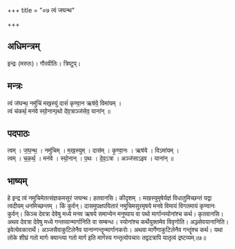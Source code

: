 +++
title = "०७ त्वं जघन्थ"

+++
## अधिमन्त्रम्
इन्द्रः (मरुतः)। गौरवीतिः। त्रिष्टुप्।

## मन्त्रः
त्वं ज॑घन्थ॒ नमु॑चिं मख॒स्युं दासं॑ कृण्वा॒न ऋष॑ये॒ विमा॑यम् ।  
त्वं च॑कर्थ॒ मन॑वे स्यो॒नान्प॒थो दे॑व॒त्राञ्ज॑सेव॒ याना॑न् ॥

## पदपाठः
त्वम् । ज॒घ॒न्थ॒ । नमु॑चिम् । म॒ख॒स्युम् । दास॑म् । कृ॒ण्वा॒नः । ऋष॑ये । विऽमा॑यम् ।  
त्वम् । च॒क॒र्थ॒ । मन॑वे । स्यो॒नान् । प॒थः । दे॒व॒ऽत्रा । अञ्ज॑साऽइव । याना॑न् ॥

## भाष्यम्
हे इन्द्र त्वं नमुचिमेतत्संज्ञकमसुरं जघन्थ। हतवानसि। कीदृशम् । मखस्युमृषेर्यज्ञं विधातुमिच्छन्तं यद्वा त्वदीयम् धनमिच्छन्तम् । किं कुर्वन्। दासमुपक्षपयितारं नमुचिमसुरमृषये मनवे विमायं विगतमायं कृण्वानः कुर्वन्। किञ्च देवत्रा देवेषु मध्ये मनव ऋषये समान्येन मनुष्याय वा पथो मार्गान्स्योनांश्च कर्थ। कृतवानसि। अथव देवत्रा देवेषु मध्ये गन्तव्यान्मार्गानिति वा सम्बन्धः। स्योनांश्च कर्थेयुक्तमेव विवृणोति। अञ्ज्सेवयानानिति। इवेत्येवकारार्थे। अञ्जसैवाकुटिलेनैव यानान्गन्तॄन्मार्गानकरोः। अथवा मार्गेणाकुटिलेनैव गन्तॄंश्च कर्थ। यथा लोके शीघ्रं गतो मार्गः क्यान्त्या गतो मार्ग इति मार्गस्य गन्तृत्वोपचारः तद्वदत्रापि यातृत्वं द्रष्टव्यम्॥७॥
